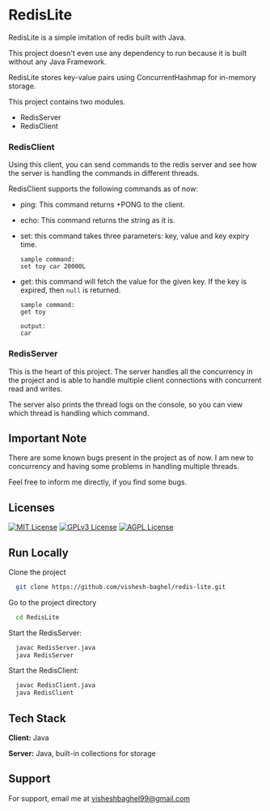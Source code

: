 
# RedisLite

RedisLite is a simple imitation of redis built with Java.

This project doesn't even use any dependency to run because it is built without any Java Framework.

RedisLite stores key-value pairs using ConcurrentHashmap for in-memory storage.

This project contains two modules.
- RedisServer
- RedisClient

### RedisClient

Using this client, you can send commands to the redis server and see how the server is handling the commands in different threads.

RedisClient supports the following commands as of now:
- ping: This command returns +PONG to the client.
- echo: This command returns the string as it is.
- set: this command takes three parameters: key, value and key expiry time.

    ```
    sample command: 
    set toy car 20000L
    ```
- get: this command will fetch the value for the given key. If the key is expired, then `null` is returned.

    ```
    sample command: 
    get toy

    output: 
    car
    ```
### RedisServer

This is the heart of this project. The server handles all the concurrency in the project and is able to handle multiple client connections with concurrent read and writes.

The server also prints the thread logs on the console, so you can view which thread is handling which command.

## Important Note

There are some known bugs present in the project as of now. I am new to concurrency and having some problems in handling multiple threads.

Feel free to inform me directly, if you find some bugs.
## Licenses


[![MIT License](https://img.shields.io/badge/License-MIT-green.svg)](https://choosealicense.com/licenses/mit/)
[![GPLv3 License](https://img.shields.io/badge/License-GPL%20v3-yellow.svg)](https://opensource.org/licenses/)
[![AGPL License](https://img.shields.io/badge/license-AGPL-blue.svg)](http://www.gnu.org/licenses/agpl-3.0)


## Run Locally

Clone the project

```bash
  git clone https://github.com/vishesh-baghel/redis-lite.git
```

Go to the project directory

```bash
  cd RedisLite
```

Start the RedisServer:

```bash
  javac RedisServer.java
  java RedisServer
```
Start the RedisClient:

```bash
  javac RedisClient.java
  java RedisClient
```



## Tech Stack

**Client:** Java

**Server:** Java, built-in collections for storage


## Support

For support, email me at visheshbaghel99@gmail.com

